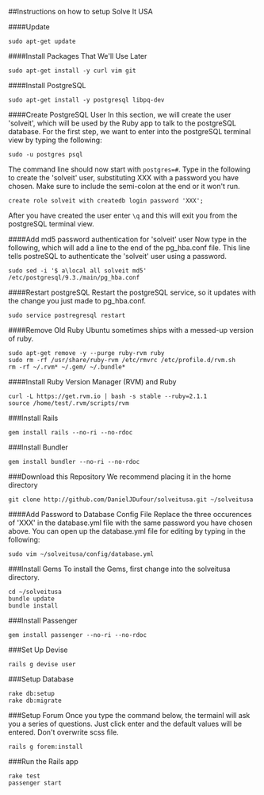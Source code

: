 ##Instructions on how to setup Solve It USA

####Update
```
sudo apt-get update
```


####Install Packages That We'll Use Later
```
sudo apt-get install -y curl vim git
```

####Install PostgreSQL
```
sudo apt-get install -y postgresql libpq-dev
```

####Create PostgreSQL User
In this section, we will create the user 'solveit', which will be used by the Ruby app to talk to the postgreSQL database.  For the first step, we want to enter into the postgreSQL terminal view by typing the following:
```
sudo -u postgres psql
````
The command line should now start with ```postgres=#```.  Type in the following to create the 'solveit' user, substituting XXX with a password you have chosen. Make sure to include the semi-colon at the end or it won't run.
```
create role solveit with createdb login password 'XXX';
```
After you have created the user enter ```\q``` and this will exit you from the postgreSQL terminal view.


####Add md5 password authentication for 'solveit' user
Now type in the following, which will add a line to the end of the pg_hba.conf file.  This line tells postreSQL to authenticate the 'solveit' user using a password.
```
sudo sed -i '$ a\local all solveit md5' /etc/postgresql/9.3./main/pg_hba.conf
```

####Restart postgreSQL
Restart the postgreSQL service, so it updates with the change you just made to pg_hba.conf.
```
sudo service postregresql restart
```

####Remove Old Ruby
Ubuntu sometimes ships with a messed-up version of ruby.
```
sudo apt-get remove -y --purge ruby-rvm ruby
sudo rm -rf /usr/share/ruby-rvm /etc/rmvrc /etc/profile.d/rvm.sh
rm -rf ~/.rvm* ~/.gem/ ~/.bundle*
```

####Install Ruby Version Manager (RVM) and Ruby
```
curl -L https://get.rvm.io | bash -s stable --ruby=2.1.1
source /home/test/.rvm/scripts/rvm
```

###Install Rails
```
gem install rails --no-ri --no-rdoc
```

###Install Bundler
```
gem install bundler --no-ri --no-rdoc
```

###Download this Repository
We recommend placing it in the home directory
```
git clone http://github.com/DanielJDufour/solveitusa.git ~/solveitusa
```

####Add Password to Database Config File
Replace the three occurences of 'XXX' in the database.yml file with the same password you have chosen above.  You can open up the database.yml file for editing by typing in the following:
```
sudo vim ~/solveitusa/config/database.yml
```


###Install Gems
To install the Gems, first change into the solveitusa directory. 
```
cd ~/solveitusa
bundle update
bundle install
```

###Install Passenger
```
gem install passenger --no-ri --no-rdoc
```

###Set Up Devise
```
rails g devise user
```

###Setup Database
```
rake db:setup
rake db:migrate
```

###Setup Forum
Once you type the command below, the termainl will ask you a series of questions.
Just click enter and the default values will be entered.  Don't overwrite scss file.
```
rails g forem:install
```

###Run the Rails app
```
rake test
passenger start
```
